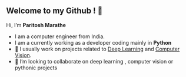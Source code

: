 ## Welcome to my Github ! 👋 

Hi, I’m **Paritosh Marathe**
* I am a computer engineer from India.
* I am a currently working as a developer coding mainly in **Python**
* 👀 I usually work on projects related to <ins>Deep Learning</ins> and <ins>Computer Vision</ins>.
* 💞️ I’m looking to collaborate on deep learning , computer vision or pythonic projects
